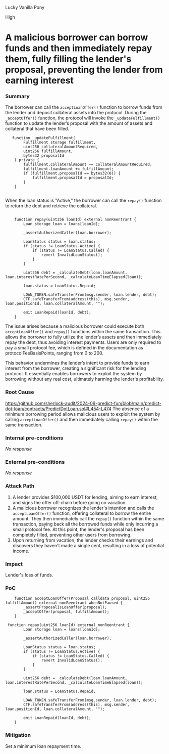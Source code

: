 Lucky Vanilla Pony

High

# A malicious borrower can borrow funds and then immediately repay them, fully filling the lender's proposal, preventing the lender from earning interest

### Summary

The borrower can call the `acceptLoanOffer()` function to borrow funds from the lender and deposit collateral assets into the protocol. During the `_acceptOffer()` function, the protocol will invoke the `_updateFulfillment()` function to update the lender’s proposal with the amount of assets and collateral that have been filled.
```solidity
   function _updateFulfillment(
        Fulfillment storage fulfillment,
        uint256 collateralAmountRequired,
        uint256 fulfillAmount,
        bytes32 proposalId
    ) private {
        fulfillment.collateralAmount += collateralAmountRequired;
        fulfillment.loanAmount += fulfillAmount;
        if (fulfillment.proposalId == bytes32(0)) {
            fulfillment.proposalId = proposalId;
        }
    }


```
When the loan status is "Active," the borrower can call the `repay()` function to return the debt and retrieve the collateral. 
```solidity

    function repay(uint256 loanId) external nonReentrant {
        Loan storage loan = loans[loanId];

        _assertAuthorizedCaller(loan.borrower);

        LoanStatus status = loan.status;
        if (status != LoanStatus.Active) {
            if (status != LoanStatus.Called) {
                revert InvalidLoanStatus();
            }
        }

        uint256 debt = _calculateDebt(loan.loanAmount, loan.interestRatePerSecond, _calculateLoanTimeElapsed(loan));

        loan.status = LoanStatus.Repaid;

        LOAN_TOKEN.safeTransferFrom(msg.sender, loan.lender, debt);
        CTF.safeTransferFrom(address(this), msg.sender, loan.positionId, loan.collateralAmount, "");

        emit LoanRepaid(loanId, debt);
    }

```

The issue arises because a malicious borrower could execute both `acceptLoanOffer()` and `repay()` functions within the same transaction. This allows the borrower to fully utilize the lender’s assets and then immediately repay the debt, thus avoiding interest payments. Users are only required to pay a small protocol fee, which is defined in the documentation as protocolFeeBasisPoints, ranging from 0 to 200.

This behavior undermines the lender’s intent to provide funds to earn interest from the borrower, creating a significant risk for the lending protocol. It essentially enables borrowers to exploit the system by borrowing without any real cost, ultimately harming the lender's profitability.

### Root Cause

https://github.com/sherlock-audit/2024-09-predict-fun/blob/main/predict-dot-loan/contracts/PredictDotLoan.sol#L454-L474
The absence of a minimum borrowing period allows malicious users to exploit the system by calling `acceptLoanOffer()` and then immediately calling `repay()` within the same transaction. 

### Internal pre-conditions

_No response_

### External pre-conditions

_No response_

### Attack Path

1. A lender provides $100,000 USDT for lending, aiming to earn interest, and signs the offer off-chain before going on vacation.  
2. A malicious borrower recognizes the lender's intention and calls the `acceptLoanOffer()` function, offering collateral to borrow the entire amount. They then immediately call the `repay()` function within the same transaction, paying back all the borrowed funds while only incurring a small protocol fee. At this point, the lender's proposal has been completely filled, preventing other users from borrowing.  
3. Upon returning from vacation, the lender checks their earnings and discovers they haven't made a single cent, resulting in a loss of potential income.

### Impact

Lender's loss of funds.

### PoC

```solidity
    function acceptLoanOffer(Proposal calldata proposal, uint256 fulfillAmount) external nonReentrant whenNotPaused {
        _assertProposalIsLoanOffer(proposal);
        _acceptOffer(proposal, fulfillAmount);
    }

```
```solidity
 function repay(uint256 loanId) external nonReentrant {
        Loan storage loan = loans[loanId];

        _assertAuthorizedCaller(loan.borrower);

        LoanStatus status = loan.status;
        if (status != LoanStatus.Active) {
            if (status != LoanStatus.Called) {
                revert InvalidLoanStatus();
            }
        }

        uint256 debt = _calculateDebt(loan.loanAmount, loan.interestRatePerSecond, _calculateLoanTimeElapsed(loan));

        loan.status = LoanStatus.Repaid;

        LOAN_TOKEN.safeTransferFrom(msg.sender, loan.lender, debt);
        CTF.safeTransferFrom(address(this), msg.sender, loan.positionId, loan.collateralAmount, "");

        emit LoanRepaid(loanId, debt);
    }

```

### Mitigation

Set a minimum loan repayment time.